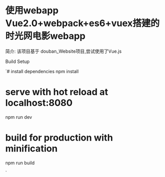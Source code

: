 
使用webapp Vue2.0+webpack+es6+vuex搭建的时光网电影webapp
====
简介:
该项目基于 douban_Website项目,尝试使用了Vue.js
  
Build Setup

`# install dependencies
npm install

# serve with hot reload at localhost:8080
npm run dev

# build for production with minification
npm run build

`

